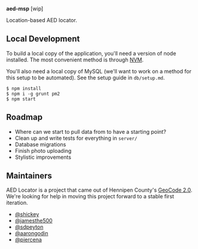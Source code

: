 **aed-msp** [wip]

Location-based AED locator.

## Local Development

To build a local copy of the application, you'll need a version of node installed. The most convenient method is through [NVM](https://github.com/creationix/nvm).

You'll also need a local copy of MySQL (we'll want to work on a method for this setup to be automated). See the setup guide in `db/setup.md`.

	$ npm install
	$ npm i -g grunt pm2
	$ npm start

## Roadmap

- Where can we start to pull data from to have a starting point?
- Clean up and write tests for everything in `server/`
- Database migrations
- Finish photo uploading
- Stylistic improvements

## Maintainers

AED Locator is a project that came out of Hennipen County's [GeoCode 2.0](http://www.hennepin.us/geocode). We're looking for help in moving this project forward to a stable first iteration.

- [@shickey](http://github.com/shickey)
- [@jamesthe500](http://github.com/jamesthe500)
- [@sdpeyton](http://github.com/sdpeyton)
- [@aarongodin](http://github.com/aarongodin)
- [@piercena](http://github.com/piercena)
